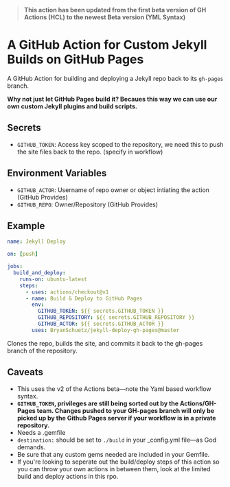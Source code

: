 
> **This action has been updated from the first beta version of GH Actions (HCL) to the newest Beta version (YML Syntax)**

# A GitHub Action for Custom Jekyll Builds on GitHub Pages

A GitHub Action for building and deploying a Jekyll repo back to its `gh-pages` branch.

**Why not just let GitHub Pages build it? Becaues this way we can use our own custom Jekyll plugins and build scripts.**

## Secrets

* `GITHUB_TOKEN`: Access key scoped to the repository, we need this to push the site files back to the repo. (specify in workflow)
  
## Environment Variables

* `GITHUB_ACTOR`: Username of repo owner or object intiating the action (GitHub Provides)
* `GITHUB_REPO`: Owner/Repository (GitHub Provides)

## Example

```yml
name: Jekyll Deploy

on: [push]

jobs:
  build_and_deploy:
    runs-on: ubuntu-latest
    steps:
      - uses: actions/checkout@v1
      - name: Build & Deploy to GitHub Pages
        env:
          GITHUB_TOKEN: ${{ secrets.GITHUB_TOKEN }}
          GITHUB_REPOSITORY: ${{ secrets.GITHUB_REPOSITORY }}
          GITHUB_ACTOR: ${{ secrets.GITHUB_ACTOR }}
        uses: BryanSchuetz/jekyll-deploy-gh-pages@master
```

Clones the repo, builds the site, and commits it back to the gh-pages branch of the repository.

## Caveats

* This uses the v2 of the Actions beta—note the Yaml based workflow syntax.
* **`GITHUB_TOKEN`, privileges are still being sorted out by the Actions/GH-Pages team. Changes pushed to your GH-pages branch will only be picked up by the Github Pages server if your workflow is in a private repository.**
* Needs a .gemfile
* `destination:` should be set to `./build` in your _config.yml file—as God demands.
* Be sure that any custom gems needed are included in your Gemfile.
* If you're looking to seperate out the build/deploy steps of this action so you can throw your own actions in between them, look at the limited build and deploy actions in this rpo.
